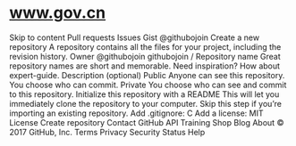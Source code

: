 # www.gov.cn
Skip to content   Pull requests Issues Gist  @githubojoin Create a new repository A repository contains all the files for your project, including the revision history.  Owner @githubojoin githubojoin  / Repository name  Great repository names are short and memorable. Need inspiration? How about expert-guide.  Description (optional)   Public Anyone can see this repository. You choose who can commit.  Private You choose who can see and commit to this repository.  Initialize this repository with a README This will let you immediately clone the repository to your computer. Skip this step if you’re importing an existing repository. Add .gitignore: C   Add a license: MIT License  Create repository Contact GitHub API Training Shop Blog About © 2017 GitHub, Inc. Terms Privacy Security Status Help

